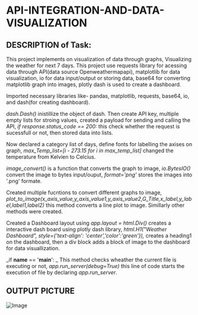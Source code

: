 # API-INTEGRATION-AND-DATA-VISUALIZATION


## DESCRIPTION of Task:
This project implements on visualization of data through graphs, Visualizing the weather for next 7 days. This project use requests library for acessing data through API(data source Openweathermapapi), matplotlib for data visualization, io for data input/output or storing data, base64 for converting matplotlib graph into images, plotly dash is used to create a dashboard. 

Imported necessary libraries like- pandas, matplotlib, requests, base64, io, and dash(for creating dashboard).

_dash.Dash()_ inistillize the object of dash. Then create API key, multiple empty lists for stroing values, created a payload for sending and calling the API, _if response.status_code == 200:_ this check whether the request is sucessfull or not, then stored data into lists.

Now declared a category list of days, define fonts for labelling the axises on graph, _max_Temp_list=[i - 273.15 for i in max_temp_list]_ changed the temperature from Kelvien to Celcius.

_image_convert()_ is a function that converts the graph to image, _io.BytesIO()_ convert the image to bytes input/ouput, _format='png'_ stores the images into '.png' formate.

Created multiple fucntions to convert different graphs to image,
_plot_to_image(x_axis_value,y_axis_value1,y_axis_value2,G_Title,x_label,y_label,label1,label2)_ this method converts a line plot to image. Simillarly other methods were created.

Created a Dashboard layout using _app.layout = html.Div()_ creates a interactive dash board using plotly dash library,
_html.H1("Weather Dashboard", style={'text-align': 'center','color':'green'}),_ creates a heading1 on the dashboard, then a div block adds a block of image to the dashboard for data visuallization.

_if __name__ == '__main__': _ This method checks wheather the current file is executing or not, _app.run_server(debug=True)_ this line of code starts the execution of file by declaring _app.run_server_.


## OUTPUT PICTURE
![Image](https://github.com/user-attachments/assets/64dfe2de-f08f-482d-9ccd-c6d1fdd7a434)
